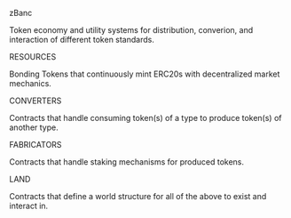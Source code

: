 zBanc

Token economy and utility systems for distribution, converion, and interaction of different token standards.


RESOURCES

Bonding Tokens that continuously mint ERC20s with decentralized market mechanics.


CONVERTERS

Contracts that handle consuming token(s) of a type to produce token(s) of another type.


FABRICATORS

Contracts that handle staking mechanisms for produced tokens.


LAND

Contracts that define a world structure for all of the above to exist and interact in.
